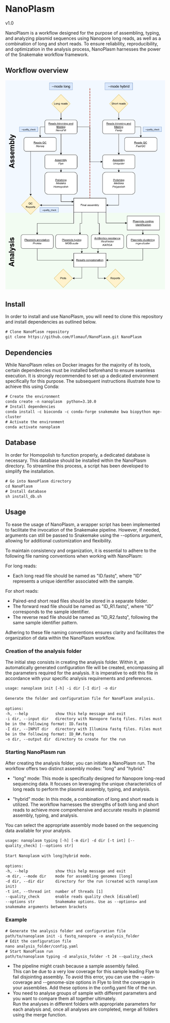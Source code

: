 # NanoPlasm
v1.0  

NanoPlasm is a workflow designed for the purpose of assembling, typing, and analyzing plasmid sequences using Nanopore long reads, as well as a combination of long and short reads. To ensure reliability, reproducibility, and optimization in the analysis process, NanoPlasm harnesses the power of the Snakemake workflow framework.

## Workflow overview

![Nanoplasm_worflow](./misc/NanoPlasm.png)

## Install

In order to install and use NanoPlasm, you will need to clone this repository and install dependencies as outlined below.

    # Clone NanoPlasm repository
    git clone https://github.com/Flomauf/NanoPlasm.git NanoPlasm

## Dependencies

While NanoPlasm relies on Docker images for the majority of its tools, certain dependencies must be installed beforehand to ensure seamless execution. It is strongly recommended to set up a dedicated environment specifically for this purpose. The subsequent instructions illustrate how to achieve this using Conda:  

    # Create the environment
    conda create -n nanoplasm  python=3.10.0
    # Install dependencies
    conda install -c bioconda -c conda-forge snakemake bwa biopython mge-cluster
    # Activate the environment
    conda activate nanoplasm

## Database

In order for Homopolish to function properly, a dedicated database is necessary. This database should be installed within the NanoPlasm directory. To streamline this process, a script has been developed to simplify the installation.

    # Go into NanoPlasm directory
    cd NanoPlasm
    # Install database
    sh install_db.sh

## Usage

To ease the usage of NanoPlasm, a wrapper script has been implemented to facilitate the invocation of the Snakemake pipeline. However, if needed, arguments can still be passed to Snakemake using the --options argument, allowing for additional customization and flexibility.  

To maintain consistency and organization, it is essential to adhere to the following file naming conventions when working with NanoPlasm:

For long reads:
- Each long read file should be named as "ID.fastq", where "ID" represents a unique identifier associated with the sample.

For short reads:
- Paired-end short read files should be stored in a separate folder.
- The forward read file should be named as "ID_R1.fastq", where "ID" corresponds to the sample identifier.
- The reverse read file should be named as "ID_R2.fastq", following the same sample identifier pattern.

Adhering to these file naming conventions ensures clarity and facilitates the organization of data within the NanoPlasm workflow.

### Creation of the analysis folder

The initial step consists in creating the analysis folder. Within it, an automatically generated configuration file will be created, encompassing all the parameters required for the analysis. It is imperative to edit this file in accordance with your specific analysis requirements and preferences.

    usage: nanoplasm init [-h] -i dir [-I dir] -o dir

    Generate the folder and configuration file for NanoPlasm analysis.

    options:
    -h, --help            show this help message and exit
    -i dir, --input dir   directory with Nanopore fastq files. Files must be in the following format: ID.fastq
    -I dir, --INPUT dir   directory with Illumina fastq files. Files must be in the following format: ID_R#.fastq
    -o dir, --output dir  directory to create for the run

### Starting NanoPlasm run

After creating the analysis folder, you can initiate a NanoPlasm run. The workflow offers two distinct assembly modes: "long" and "hybrid."

- "long" mode: This mode is specifically designed for Nanopore long-read sequencing data. It focuses on leveraging the unique characteristics of long reads to perform the plasmid assembly, typing, and analysis.

- "hybrid" mode: In this mode, a combination of long and short reads is utilized. The workflow harnesses the strengths of both long and short reads to achieve more comprehensive and accurate results in plasmid assembly, typing, and analysis.

You can select the appropriate assembly mode based on the sequencing data available for your analysis.

    usage: nanoplasm typing [-h] [-m dir] -d dir [-t int] [--quality_check] [--options str]

    Start Nanoplasm with long|hybrid mode.

    options:
    -h, --help            show this help message and exit
    -m dir, --mode dir    mode for assembling genomes [long]
    -d dir, --dir dir     directory for the run (created with nanoplasm init)
    -t int, --thread int  number of threads [1]
    --quality_check       enable reads quality check [disabled]
    --options str         Snakemake options. Use as --options= and snakemake arguments between brackets

### Example

    # Generate the analysis folder and configuration file
    path/to/nanoplasm init -i fastq_nanopore -o analysis_folder
    # Edit the configuration file
    nano analysis_folder/config.yaml
    # Start NanoPlasm run
    path/to/nanoplasm typing -d analysis_folder -t 24 --quality_check


- The pipeline might crash because a sample assembly failed.  
This can be due to a very low coverage for this sample leading Flye to fail disjointing assembly. To avoid this error, you can use the --asm-coverage and --genome-size options in Flye to limit the coverage in your assemblies. Add these options in the config.yaml file of the run.
- You need to analyse groups of sample with different parameters and you want to compare them all together ultimately.  
Run the analyses in different folders with appropriate parameters for each analysis and, once all analyses are completed, merge all folders using the merge function.